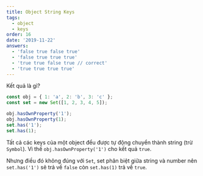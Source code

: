 ```yaml
---
title: Object String Keys
tags:
  - object
  - keys
order: 16
date: '2019-11-22'
answers:
  - 'false true false true'
  - 'false true true true'
  - 'true true false true // correct'
  - 'true true true true'
---
```


Kết quả là gì?

```javascript
const obj = { 1: 'a', 2: 'b', 3: 'c' };
const set = new Set([1, 2, 3, 4, 5]);

obj.hasOwnProperty('1');
obj.hasOwnProperty(1);
set.has('1');
set.has(1);
```

<!-- explanation -->

Tất cả các keys của một object đểu được tự động chuyển thành string (trừ `Symbol`). Vì thế `obj.hasOwnProperty('1')` cho kết quả `true`.

Nhưng điều đó không đúng với `Set`, set phân biệt giữa string và number nên `set.has('1')` sẽ trả về `false` còn `set.has(1)` trả về `true`.
